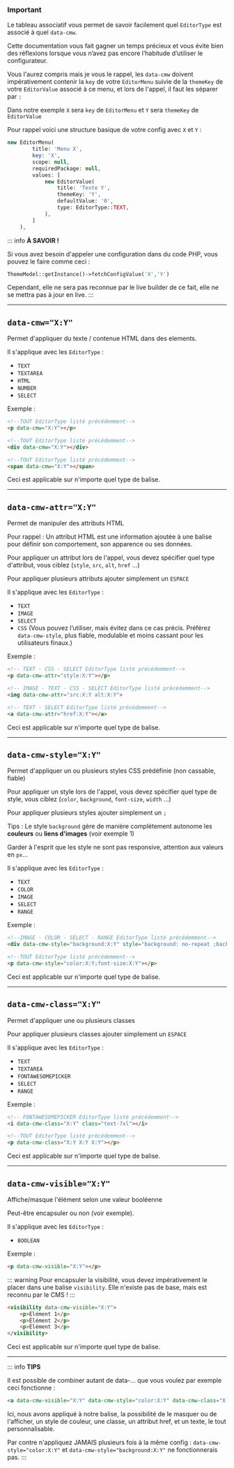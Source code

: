 ### Important
Le tableau associatif vous permet de savoir facilement quel `EditorType` est associé à quel `data-cmw`.

Cette documentation vous fait gagner un temps précieux et vous évite bien des réflexions lorsque vous n’avez pas encore l’habitude d’utiliser le configurateur.

Vous l'aurez compris mais je vous le rappel, les `data-cmw` doivent impérativement contenir la `key` de votre `EditorMenu` suivie de la `themeKey` de votre `EditorValue` associé à ce menu, et lors de l'appel, il faut les séparer par `:`

Dans notre exemple `X` sera `key` de `EditorMenu` et `Y` sera `themeKey` de `EditorValue`

Pour rappel voici une structure basique de votre config avec `X` et `Y` :

```php
new EditorMenu(
        title: 'Menu X',
        key: 'X',
        scope: null,
        requiredPackage: null,
        values: [
            new EditorValue(
                title: 'Texte Y',
                themeKey: 'Y',
                defaultValue: '0',
                type: EditorType::TEXT,
            ),
        ]
    ),
```

::: info
**À SAVOIR !**

Si vous avez besoin d'appeler une configuration dans du code PHP, vous pouvez le faire comme ceci :
```php
ThemeModel::getInstance()->fetchConfigValue('X','Y')
```
Cependant, elle ne sera pas reconnue par le live builder de ce fait, elle ne se mettra pas à jour en live.
:::

---

## `data-cmw="X:Y"`
Permet d'appliquer du texte / contenue HTML dans des elements.

Il s'applique avec les `EditorType` :
- `TEXT`
- `TEXTAREA`
- `HTML`
- `NUMBER`
- `SELECT`

Exemple : 
```html
<!--TOUT EditorType listé précédemment-->
<p data-cmw="X:Y"></p>
```
```html
<!--TOUT EditorType listé précédemment-->
<div data-cmw="X:Y"></div>
```
```html
<!--TOUT EditorType listé précédemment-->
<span data-cmw="X:Y"></span>
```
Ceci est applicable sur n'importe quel type de balise.

---

## `data-cmw-attr="X:Y"`
Permet de manipuler des attributs HTML

Pour rappel : Un attribut HTML est une information ajoutée à une balise pour définir son comportement, son apparence ou ses données.

Pour appliquer un attribut lors de l'appel, vous devez spécifier quel type d'attribut, vous ciblez (`style`, `src`, `alt`, `href` ...)

Pour appliquer plusieurs attributs ajouter simplement un `ESPACE`

Il s'applique avec les `EditorType` :
- `TEXT`
- `IMAGE`
- `SELECT`
- `CSS` (Vous pouvez l’utiliser, mais évitez dans ce cas précis. Préférez `data-cmw-style`, plus fiable, modulable et moins cassant pour les utilisateurs finaux.)

Exemple :
```html
<!-- TEXT - CSS - SELECT EditorType listé précédemment-->
<p data-cmw-attr="style:X:Y"></p>
```
```html
<!-- IMAGE - TEXT - CSS - SELECT EditorType listé précédemment-->
<img data-cmw-attr="src:X:Y alt:X:Y">
```
```html
<!-- TEXT - SELECT EditorType listé précédemment-->
<a data-cmw-attr="href:X:Y"></a>
```
Ceci est applicable sur n'importe quel type de balise.

---

## `data-cmw-style="X:Y"`
Permet d'appliquer un ou plusieurs styles CSS prédéfinie (non cassable, fiable)

Pour appliquer un style lors de l'appel, vous devez spécifier quel type de style, vous ciblez (`color`, `background`, `font-size`, `width` ...)

Pour appliquer plusieurs styles ajouter simplement un `;`

Tips : Le style `background` gère de manière complétement autonome les **couleurs** ou **liens d'images** (voir exemple 1)

Garder à l'esprit que les style ne sont pas responsive, attention aux valeurs en `px`...

Il s'applique avec les `EditorType` :
- `TEXT`
- `COLOR`
- `IMAGE`
- `SELECT`
- `RANGE`

Exemple :
```html
<!--IMAGE - COLOR - SELECT - RANGE EditorType listé précédemment-->
<div data-cmw-style="background:X:Y" style="background: no-repeat ;background-size: cover;"></div>
```
```html
<!--TOUT EditorType listé précédemment-->
<p data-cmw-style="color:X:Y;font-size:X:Y"></p>
```

Ceci est applicable sur n'importe quel type de balise.

---

## `data-cmw-class="X:Y"`
Permet d'appliquer une ou plusieurs classes

Pour appliquer plusieurs classes ajouter simplement un `ESPACE`

Il s'applique avec les `EditorType` :
- `TEXT`
- `TEXTAREA`
- `FONTAWESOMEPICKER`
- `SELECT`
- `RANGE`

Exemple :
```html
<!-- FONTAWESOMEPICKER EditorType listé précédemment-->
<i data-cmw-class="X:Y" class="text-7xl"></i>
```
```html
<!--TOUT EditorType listé précédemment-->
<p data-cmw-class="X:Y X:Y X:Y"></p>
```

Ceci est applicable sur n'importe quel type de balise.

---

## `data-cmw-visible="X:Y"`
Affiche/masque l'élément selon une valeur booléenne

Peut-être encapsuler ou non (voir exemple).

Il s'applique avec les `EditorType` :
- `BOOLEAN`

Exemple :
```html
<p data-cmw-visible="X:Y"></p>
```
::: warning
Pour encapsuler la visibilité, vous devez impérativement le placer dans une balise `visibility`.
Elle n'existe pas de base, mais est reconnu par le CMS !
:::
```html
<visibility data-cmw-visible="X:Y">
    <p>Élément 1</p>
    <p>Élément 2</p>
    <p>Élément 3</p>
</visibility>
```

Ceci est applicable sur n'importe quel type de balise.

---

::: info
**TIPS**

Il est possible de combiner autant de data-... que vous voulez par exemple ceci fonctionne : 

```html
<a data-cmw-visible="X:Y" data-cmw-style="color:X:Y" data-cmw-class="X:Y" data-cmw-attr="href:X:Y" data-cmw="X:Y"></a>
```

Ici, nous avons appliqué à notre balise, la possibilité de le masquer ou de l'afficher, un style de couleur, une classe, un attribut href, et un texte, le tout personnalisable.

Par contre n'appliquez JAMAIS plusieurs fois à la même config : `data-cmw-style="color:X:Y"` et `data-cmw-style="background:X:Y"` ne fonctionnerais pas.
:::